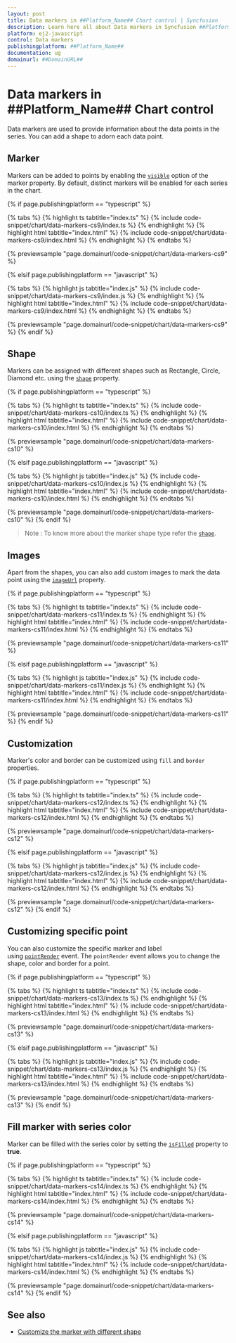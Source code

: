 ```yaml
---
layout: post
title: Data markers in ##Platform_Name## Chart control | Syncfusion
description: Learn here all about Data markers in Syncfusion ##Platform_Name## Chart control of Syncfusion Essential JS 2 and more.
platform: ej2-javascript
control: Data markers 
publishingplatform: ##Platform_Name##
documentation: ug
domainurl: ##DomainURL##
---
```


# Data markers in ##Platform_Name## Chart control

Data markers are used to provide information about the data points in the series. You can add a shape to adorn each data point.

<!-- markdownlint-disable MD036 -->

## Marker

<!-- markdownlint-disable MD036 -->

Markers can be added to points by enabling the [`visible`](../api/chart/markerSettingsModel/#visible-boolean) option of the marker property. By default, distinct markers will be enabled for each series in the chart.

{% if page.publishingplatform == "typescript" %}

 {% tabs %}
{% highlight ts tabtitle="index.ts" %}
{% include code-snippet/chart/data-markers-cs9/index.ts %}
{% endhighlight %}
{% highlight html tabtitle="index.html" %}
{% include code-snippet/chart/data-markers-cs9/index.html %}
{% endhighlight %}
{% endtabs %}
        
{% previewsample "page.domainurl/code-snippet/chart/data-markers-cs9" %}

{% elsif page.publishingplatform == "javascript" %}

{% tabs %}
{% highlight js tabtitle="index.js" %}
{% include code-snippet/chart/data-markers-cs9/index.js %}
{% endhighlight %}
{% highlight html tabtitle="index.html" %}
{% include code-snippet/chart/data-markers-cs9/index.html %}
{% endhighlight %}
{% endtabs %}

{% previewsample "page.domainurl/code-snippet/chart/data-markers-cs9" %}
{% endif %}

## Shape

Markers can be assigned with different shapes such as Rectangle, Circle, Diamond etc. using the [`shape`](../api/chart/markerSettings/#shape) property.

{% if page.publishingplatform == "typescript" %}

 {% tabs %}
{% highlight ts tabtitle="index.ts" %}
{% include code-snippet/chart/data-markers-cs10/index.ts %}
{% endhighlight %}
{% highlight html tabtitle="index.html" %}
{% include code-snippet/chart/data-markers-cs10/index.html %}
{% endhighlight %}
{% endtabs %}
        
{% previewsample "page.domainurl/code-snippet/chart/data-markers-cs10" %}

{% elsif page.publishingplatform == "javascript" %}

{% tabs %}
{% highlight js tabtitle="index.js" %}
{% include code-snippet/chart/data-markers-cs10/index.js %}
{% endhighlight %}
{% highlight html tabtitle="index.html" %}
{% include code-snippet/chart/data-markers-cs10/index.html %}
{% endhighlight %}
{% endtabs %}

{% previewsample "page.domainurl/code-snippet/chart/data-markers-cs10" %}
{% endif %}

>Note : To know more about the marker shape type refer the [`shape`](../api/chart/markerSettings/#shape-string).

## Images

Apart from the shapes, you can also add custom images to mark the data point using the [`imageUrl`](../api/chart/markerSettingsModel/#imageurl-string) property.

{% if page.publishingplatform == "typescript" %}

 {% tabs %}
{% highlight ts tabtitle="index.ts" %}
{% include code-snippet/chart/data-markers-cs11/index.ts %}
{% endhighlight %}
{% highlight html tabtitle="index.html" %}
{% include code-snippet/chart/data-markers-cs11/index.html %}
{% endhighlight %}
{% endtabs %}
        
{% previewsample "page.domainurl/code-snippet/chart/data-markers-cs11" %}

{% elsif page.publishingplatform == "javascript" %}

{% tabs %}
{% highlight js tabtitle="index.js" %}
{% include code-snippet/chart/data-markers-cs11/index.js %}
{% endhighlight %}
{% highlight html tabtitle="index.html" %}
{% include code-snippet/chart/data-markers-cs11/index.html %}
{% endhighlight %}
{% endtabs %}

{% previewsample "page.domainurl/code-snippet/chart/data-markers-cs11" %}
{% endif %}

## Customization

Marker's color and border can be customized using `fill` and `border` properties.

{% if page.publishingplatform == "typescript" %}

 {% tabs %}
{% highlight ts tabtitle="index.ts" %}
{% include code-snippet/chart/data-markers-cs12/index.ts %}
{% endhighlight %}
{% highlight html tabtitle="index.html" %}
{% include code-snippet/chart/data-markers-cs12/index.html %}
{% endhighlight %}
{% endtabs %}
        
{% previewsample "page.domainurl/code-snippet/chart/data-markers-cs12" %}

{% elsif page.publishingplatform == "javascript" %}

{% tabs %}
{% highlight js tabtitle="index.js" %}
{% include code-snippet/chart/data-markers-cs12/index.js %}
{% endhighlight %}
{% highlight html tabtitle="index.html" %}
{% include code-snippet/chart/data-markers-cs12/index.html %}
{% endhighlight %}
{% endtabs %}

{% previewsample "page.domainurl/code-snippet/chart/data-markers-cs12" %}
{% endif %}

## Customizing specific point

You can also customize the specific marker and label using [`pointRender`](../api/chart/#pointrender-emittypeipointrendereventargs) event. The `pointRender` event allows you to change the shape, color and border for a point.

{% if page.publishingplatform == "typescript" %}

 {% tabs %}
{% highlight ts tabtitle="index.ts" %}
{% include code-snippet/chart/data-markers-cs13/index.ts %}
{% endhighlight %}
{% highlight html tabtitle="index.html" %}
{% include code-snippet/chart/data-markers-cs13/index.html %}
{% endhighlight %}
{% endtabs %}
        
{% previewsample "page.domainurl/code-snippet/chart/data-markers-cs13" %}

{% elsif page.publishingplatform == "javascript" %}

{% tabs %}
{% highlight js tabtitle="index.js" %}
{% include code-snippet/chart/data-markers-cs13/index.js %}
{% endhighlight %}
{% highlight html tabtitle="index.html" %}
{% include code-snippet/chart/data-markers-cs13/index.html %}
{% endhighlight %}
{% endtabs %}

{% previewsample "page.domainurl/code-snippet/chart/data-markers-cs13" %}
{% endif %}

## Fill marker with series color

Marker can be filled with the series color by setting the [`isFilled`](../api/chart/markerSettingsModel/#isFilled-boolean) property to <b>true</b>.

{% if page.publishingplatform == "typescript" %}

 {% tabs %}
{% highlight ts tabtitle="index.ts" %}
{% include code-snippet/chart/data-markers-cs14/index.ts %}
{% endhighlight %}
{% highlight html tabtitle="index.html" %}
{% include code-snippet/chart/data-markers-cs14/index.html %}
{% endhighlight %}
{% endtabs %}
        
{% previewsample "page.domainurl/code-snippet/chart/data-markers-cs14" %}

{% elsif page.publishingplatform == "javascript" %}

{% tabs %}
{% highlight js tabtitle="index.js" %}
{% include code-snippet/chart/data-markers-cs14/index.js %}
{% endhighlight %}
{% highlight html tabtitle="index.html" %}
{% include code-snippet/chart/data-markers-cs14/index.html %}
{% endhighlight %}
{% endtabs %}

{% previewsample "page.domainurl/code-snippet/chart/data-markers-cs14" %}
{% endif %}

## See also

* [Customize the marker with different shape](./how-to/marker-customization#customize-the-marker-with-different-shape)